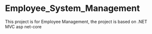 # Employee_System_Management
This project is for Employee Management, the project is based on .NET MVC asp net-core
